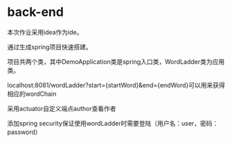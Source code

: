 # back-end


本次作业采用idea作为ide。

通过生成spring项目快速搭建。

项目共两个类，其中DemoApplication类是spring入口类，WordLadder类为应用类。

localhost:8081/wordLadder?start={startWord}&end={endWord}可以用来获得相应的wordChain

采用actuator自定义端点author查看作者

添加spring security保证使用wordLadder时需要登陆（用户名：user，密码：password）